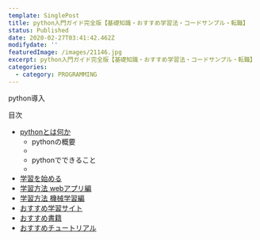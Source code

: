 ```yaml
---
template: SinglePost
title: python入門ガイド完全版【基礎知識・おすすめ学習法・コードサンプル・転職】
status: Published
date: 2020-02-27T03:41:42.462Z
modifydate: ''
featuredImage: /images/21146.jpg
excerpt: python入門ガイド完全版【基礎知識・おすすめ学習法・コードサンプル・転職】
categories:
  - category: PROGRAMMING
---
```

python導入

<div class="SinglePost--List">
<p>目次</p>
<ul>
<li>
<a href="#1">pythonとは何か</a>
<ul><li>pythonの概要<li></ul>
<ul><li>pythonでできること<li></ul>
</li>
<li><a href="#2">学習を始める</a></li>
<li><a href="#3">学習方法 webアプリ編</a></li>
<li><a href="#4">学習方法 機械学習編</a></li>
<li><a href="#5">おすすめ学習サイト</a></li>
<li><a href="#6">おすすめ書籍</a></li>
<li><a href="#7">おすすめチュートリアル</a></li>
</ul>
</div>
